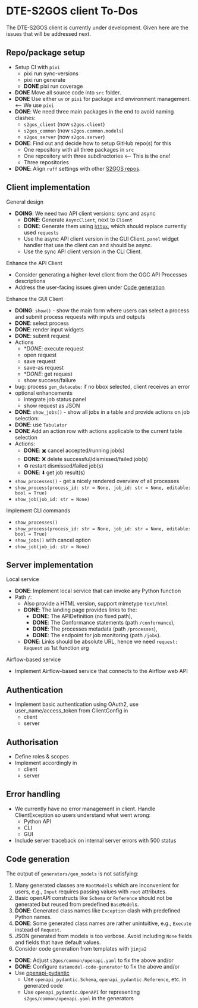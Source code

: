 # DTE-S2GOS client To-Dos

The DTE-S2GOS client is currently under development.
Given here are the issues that will be addressed next.

## Repo/package setup

* Setup CI with `pixi`
  - pixi run sync-versions
  - pixi run generate
  - **DONE** pixi run coverage
* **DONE** Move all source code into `src` folder.
* **DONE** Use either `uv` or `pixi` for package and environment management. <-- We use `pixi`
* **DONE**: We need three main packages in the end to avoid naming clashes:
  - `s2gos_client` (now `s2gos.client`)
  - `s2gos_common` (now `s2gos.common.models`)
  - `s2gos_server` (now `s2gos.server`)
* **DONE**: Find out and decide how to setup GitHub repo(s) for this
  - One repository with all three packages in `src`
  - One repository with three subdirectories  <-- This is the one!
  - Three repositories 
* **DONE**: Align `ruff` settings with other [S2GOS repos](https://github.com/s2gos-dev).

## Client implementation

General design

- **DOING**: We need two API client versions: sync and async
  - **DONE**: Generate `AsyncClient`, next to `Client` 
  - **DONE**: Generate them using [`httpx`](https://github.com/encode/httpx), which 
    should replace currently used `requests`
  - Use the async API client version in the GUI Client.
    `panel` widget handler that use the client can and should be async.
  - Use the sync API client version in the CLI Client. 

Enhance the API Client

- Consider generating a higher-level client from the 
  OGC API Processes descriptions
- Address the user-facing issues given under [Code generation](#code-generation)

Enhance the GUI Client

-  **DOING**: `show()` - show the main form where users can select a process 
  and submit process requests with inputs and outputs
  - **DONE**: select process
  - **DONE**: render input widgets
  - **DONE**: submit request
  - Actions
    - **DONE*: execute request 
    - open request 
    - save request 
    - save-as request
    - **DONE*: get request 
    - show success/failure
  - bug: process `gen_datacube`: if no bbox selected, client receives an error 
  - optional enhancements
    - integrate job status panel
    - show request as JSON
-  **DONE**: `show_jobs()` - show all jobs in a table and provide actions on job selection: 
  - **DONE**: use `Tabulator`
  - **DONE** Add an action row with actions applicable to the current table selection
  - Actions:
    - **DONE**: ✖️ cancel accepted/running job(s)
    - **DONE**: ❌ delete successful/dismissed/failed job(s)
    - ♻️️ restart dismissed/failed job(s)
    - **DONE**: ⬇️ get job result(s)
- `show_processes()` - get a nicely rendered overview of all processes 
- `show_process(process_id: str = None, job_id: str = None, editable: bool = True)`
- `show_job(job_id: str = None)`

Implement CLI commands
- `show_processes()`
- `show_process(process_id: str = None, job_id: str = None, editable: bool = True)`
- `show_jobs()` with cancel option
- `show_job(job_id: str = None)`

## Server implementation

Local service

- **DONE**: Implement local service that can invoke any Python function
- Path `/`:
  - Also provide a HTML version, support mimetype `text/html`
  - **DONE**: The landing page provides links to the:
    * **DONE**: The APIDefinition (no fixed path),
    * **DONE**: The Conformance statements (path `/conformance`),
    * **DONE**: The processes metadata (path `/processes`),
    * **DONE**: The endpoint for job monitoring (path `/jobs`).
  - **DONE**: Links should be absolute URL, hence we need `request: Request` as 1st function arg

Airflow-based service

- Implement Airflow-based service that connects to the Airflow web API

## Authentication

* Implement basic authentication using OAuth2, 
  use user_name/access_token from ClientConfig in
  - client 
  - server

## Authorisation

* Define roles & scopes
* Implement accordingly in
  - client 
  - server

## Error handling

* We currently have no error management in client. 
  Handle ClientException so users understand what went wrong:
  - Python API
  - CLI
  - GUI
* Include server traceback on internal server errors with 500 status

## Code generation

The output of `generators/gen_models` is not satisfying: 

1. Many generated classes are `RootModels` which are inconvenient for users, e.g.,
   `Input` requires passing values with `root` attributes.
2. Basic openAPI constructs like `Schema` or `Reference` should not be  
   generated but reused from predefined `BaseModel`s.
3. **DONE**: Generated class names like `Exception` clash with predefined Python names.
4. **DONE**: Some generated class names are rather unintuitive, e.g., 
   `Execute` instead of `Request`.
5. JSON generated from models is too verbose. Avoid including `None` fields and 
   fields that have default values.
6. Consider code generation from templates with `jinja2`

- **DONE**: Adjust `s2gos/common/openapi.yaml` to fix the above and/or
- **DONE**: Configure `datamodel-code-generator` to fix the above and/or
- Use [openapi-pydantic](https://github.com/mike-oakley/openapi-pydantic)
  - Use `openapi_pydantic.Schema`, `openapi_pydantic.Reference`, etc. in generated code
  - Use `openapi_pydantic.OpenAPI` for representing `s2gos/common/openapi.yaml` in 
    the generators
